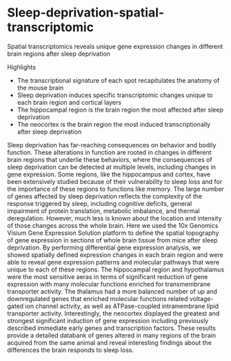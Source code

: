 # Sleep-deprivation-spatial-transcriptomic
Spatial transcriptomics reveals unique gene expression changes in different brain regions after sleep deprivation

Highlights

* The transcriptional signature of each spot recapitulates the anatomy of the mouse brain
* Sleep deprivation induces specific transcriptomic changes unique to each brain region and cortical layers
* The hippocampal region is the brain region the most affected after sleep deprivation
* The neocortex is the brain region the most induced transcriptionally after sleep deprivation

Sleep deprivation has far-reaching consequences on behavior and bodily function. These alterations in function are rooted in changes in different brain regions that underlie these behaviors, where the consequences of sleep deprivation can be detected at multiple levels, including changes in gene expression. Some regions, like the hippocampus and cortex, have been extensively studied because of their vulnerability to sleep loss and for the importance of these regions to functions like memory. The large number of genes affected by sleep deprivation reflects the complexity of the response triggered by sleep, including cognitive deficits, general impairment of protein translation, metabolic imbalance, and thermal deregulation. However, much less is known about the location and intensity of those changes across the whole brain. Here we used the 10x Genomics Visium Gene Expression Solution platform to define the spatial topography of gene expression in sections of whole brain tissue from mice after sleep deprivation. By performing differential gene expression analysis, we showed spatially defined expression changes in each brain region and were able to reveal gene expression patterns and molecular pathways that were unique to each of these regions. The hippocampal region and hypothalamus were the most sensitive aeras in terms of significant reduction of gene expression with many molecular functions enriched for transmembrane transporter activity. The thalamus had a more balanced number of up and downregulated genes that enriched molecular functions related voltage-gated ion channel activity, as well as ATPase-coupled intramembrane lipid transporter activity. Interestingly, the neocortex displayed the greatest and strongest significant induction of gene expression including previously described immediate early genes and transcription factors. These results provide a detailed databank of genes altered in many regions of the brain acquired from the same animal and reveal interesting findings about the differences the brain responds to sleep loss.
